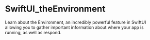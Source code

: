 # SwiftUI_theEnvironment
Learn about the Environment, an incredibly powerful feature in SwiftUI allowing you to gather important information about where your app is running, as well as respond.

